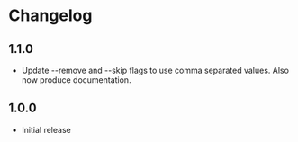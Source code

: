 # Changelog

## 1.1.0

* Update --remove and --skip flags to use comma separated values. Also now produce documentation.

## 1.0.0

* Initial release
